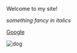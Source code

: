 Welcome to my site!

*something fancy in italics*

[Google](http://www.google.com)

![dog](https://www.dontfretpet.com.au/wp-content/uploads/2017/09/Puppy.jpg)

